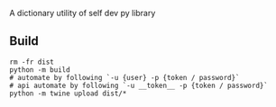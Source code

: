 A dictionary utility of self dev py library

## Build
```shell
rm -fr dist
python -m build
# automate by following `-u {user} -p {token / password}`
# api automate by following `-u __token__ -p {token / password}`
python -m twine upload dist/*
```
